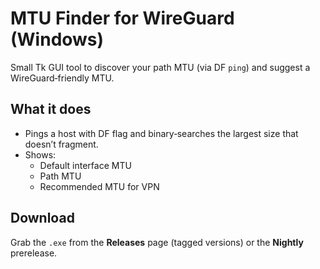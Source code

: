 # MTU Finder for WireGuard (Windows)

Small Tk GUI tool to discover your path MTU (via DF `ping`) and suggest a WireGuard‑friendly MTU.

## What it does
- Pings a host with DF flag and binary‑searches the largest size that doesn’t fragment.
- Shows:
  - Default interface MTU
  - Path MTU
  - Recommended MTU for VPN

## Download
Grab the `.exe` from the **Releases** page (tagged versions) or the **Nightly** prerelease.

